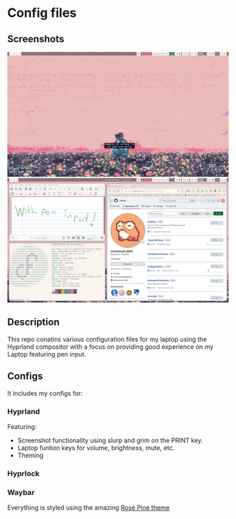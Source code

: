 # Config files
## Screenshots
![Screenshot of Desktop](./screenshots/wallpaperScreenshot.png)
![image](./screenshots/screenshot1.png)
## Description
This repo conatins various configuration files for my laptop using the Hyprland compositor with a focus on providing good experience on my Laptop featuring pen input. 
## Configs
It includes my configs for:
### Hyprland
Featuring:
- Screenshot functionality using slurp and grim on the PRINT key. 
- Laptop funtion keys for volume, brightness, mute, etc.
- Theming 
### Hyprlock

### Waybar

Everything is styled using the amazing [Rosé Pine theme](https://rosepinetheme.com/)
